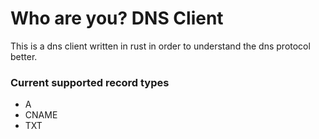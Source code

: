 # Who are you? DNS Client

This is a dns client written in rust in order to understand the dns protocol better.

### Current supported record types
- A
- CNAME
- TXT
